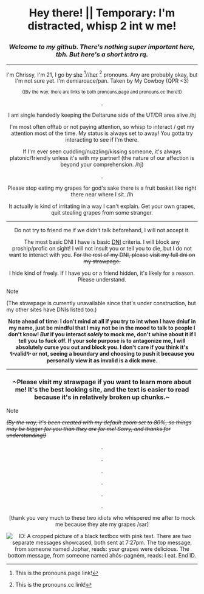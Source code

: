 # *<p align=center>* **Hey there! || Temporary: I'm distracted, whisp 2 int w me!**

### ***<p align=center>Welcome to my github. There's nothing super important here, tbh. But here's a short intro rq.***

---


*<p align=center>* I'm Chrissy, I'm 21, I go by [she](https://en.pronouns.page/@Chrissybeans) [^1]//[her](https://pronouns.cc/@Chrispybeans) [^2] pronouns. Any are probably okay, but I'm not sure yet. I'm demiaroace/pan. Taken by My Cowboy (QPR <3)
<p align=center> <sub/> ((By the way, there are links to both pronouns.page and pronouns.cc there!))

<p align=center> .
  
<p align=center> I am single handedly keeping the Deltarune side of the UT/DR area alive /hj

<p align=center> I'm most often offtab or not paying attention, so whisp to interact / get my attention most of the time. My status is always set to away! You gotta try interacting to see if I'm there.

<p align=center> If I'm ever seen cuddling/nuzzling/kissing someone, it's always platonic/friendly unless it's with my partner! (the nature of our affection is beyond your comprehension. /hj)

<p align=center> .

<p align=center> Please stop eating my grapes for god's sake there is a fruit basket like right there near where I sit. /lh
<p align=center> It actually is kind of irritating in a way I can't explain. Get your own grapes, quit stealing grapes from some stranger.

---


<p align=center> Do not try to friend me if we didn't talk beforehand, I will not accept it.

*<p align=center>* The most basic DNI I have is basic [DNI](https://dni-criteria.carrd.co/) criteria. I will block any proship/profic on sight! I will not insult you or tell you to die, but I do not want to interact with you. ~~For the rest of my DNI, please visit my full dni on my strawpage.~~

<p align=center> I hide kind of freely. If I have you or a friend hidden, it's likely for a reason. Please understand.

>[!NOTE]
>(The strawpage is currently unavailable since that's under construction, but my other sites have DNIs listed too.)

**<p align=center> Note ahead of time: I don't mind at all if you try to int when I have dniuf in my name, just be mindful that I may not be in the mood to talk to people I don't know! *But* if you interact *solely* to mock me, don't whine about it if I tell you to fuck off. If your sole purpose is to antagonize me, I will absolutely curse you out and block you. I don't care if you think it's :sparkles:valid:sparkles: or not, seeing a boundary and choosing to push it because you personally view it as invalid is a dick move.**


---


### *<p align=center>* ~Please visit my strawpage if you want to learn more about me! It's the best looking site, and the text is easier to read because it's in relatively broken up chunks.~

>[!NOTE]
*~~(By the way, it's been created with my default zoom set to 80%, so things may be bigger for you than they are for me! Sorry, and thanks for understanding!)~~*

[^1]:This is the pronouns.page link!
[^2]:This is the pronouns.cc link!



<p align=center> .

<p align=center> .

<p align=center> .

<p align=center> .

<p align=center> .

<p align=center> .

<p align=center> [thank you very much to these two idiots who whispered me after to mock me because they ate my grapes /sar]

*<p align=center>* ![ID: A cropped picture of a black textbox with pink text. There are two separate messages showcased, both sent at 7:27pm. The top message, from someone named Jophar, reads: your grapes were delicious. The bottom message, from someone named ahós-pagném, reads: I eat. End ID.](https://github.com/ChrissyBeans/ChrissyBeans/assets/147212417/02db5bf1-9e44-4365-917c-1d41d7c9661c)
